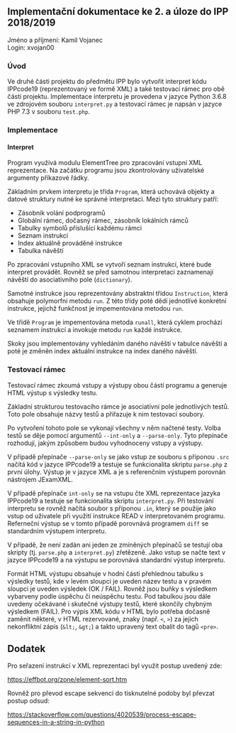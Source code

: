 ## Implementační dokumentace ke 2. a úloze do IPP 2018/2019

Jméno a příjmení: Kamil Vojanec  
Login: xvojan00  

### Úvod
Ve druhé části projektu do předmětu IPP bylo vytvořit interpret kódu IPPcode19 (reprezentovaný ve formě XML) a také testovací rámec pro obě části projektu. Implementace interpretu je provedena v jazyce Python 3.6.8 ve zdrojovém souboru ``interpret.py`` a testovací rámec je napsán v jazyce PHP 7.3 v souboru ``test.php``.

### Implementace
#### Interpret
Program využívá modulu ElementTree pro zpracování vstupní XML reprezentace. Na začátku programu jsou zkontrolovány uživatelské argumenty příkazové řádky. 

Základním prvkem interpretu je třída ``Program``, která uchovává objekty a datové struktury nutné ke správné interpretaci. Mezi tyto struktury patří:

* Zásobník volání podprogramů
* Globální rámec, dočasný rámec, zásobník lokálních rámců
* Tabulky symbolů příslušící každému rámci
* Seznam instrukcí
* Index aktuálně prováděné instrukce
* Tabulka návěští

Po zpracování vstupního XML se vytvoří seznam instrukcí, které bude interpret provádět. Rovněž se před samotnou interpretaci zaznamenají návěští do asociativního pole (``dictionary``). 

Samotné instrukce jsou reprezentovány abstraktní třídou ``Instruction``, která obsahuje polymorfní metodu ``run``. Z této třídy poté dědí jednotlívé konkrétní instrukce, jejichž funkčnost je impementována metodou ``run``. 

Ve třídě ``Program`` je impementována metoda ``runall``, která cyklem prochází seznamem instrukcí a invokuje metodu ``run`` každé instrukce.

Skoky jsou implementovány vyhledáním daného návěští v tabulce návěští a poté je změněn index aktuální instrukce na index daného návěští.

### Testovací rámec
Testovací rámec zkoumá vstupy a výstupy obou částí programu a generuje HTML výstup s výsledky testu.

Základní strukturou testovacího rámce je asociativní pole jednotlivých testů. Toto pole obsahuje názvy testů a přiřazuje k nim testovací soubory. 

Po vytvoření tohoto pole se vykonají všechny v něm načtené testy. Volba testů se děje pomocí argumentů ``--int-only`` a ``--parse-only``. Tyto přepínače rozhodují, jakým způsobem budou vyhodnoceny vstupy a výstupy.

V případě přepínače ``--parse-only`` se jako vstup ze souboru s příponou ``.src`` načítá kód v jazyce IPPcode19 a testuje se funkcionalita skriptu ``parse.php`` z první úlohy. Výstup je v jazyce XML a je s referenčním výstupem porovnán nástrojem JExamXML.

V případě přepínače ``int-only`` se na vstupu čte XML reprezentace jazyka IPPcode19 a testuje se funkcionalita skriptu ``interpret.py``. Při testování interpretu se rovněž načítá soubor s příponou ``.in``, který se použije jako vstup od uživatele při využití instrukce READ v interpretovaném programu. Referneční výstup se v tomto případě porovnává programem ``diff`` se standardním výstupem interpretu.

V případě, že není zadán ani jeden ze zmíněných přepínačů se testují oba skripty (tj. ``parse.php`` a ``interpret.py``) zřetězeně. Jako vstup se načte text v jazyce IPPcode19 a na výstupu se porovnává standardní výstup interpretu.

Formát HTML výstupu obsahuje v hodní části přehlednou tabulku s výsledky testů, kde v levém sloupci je uveden název testu a v pravém sloupci je uveden výsledek (OK / FAIL). Rovněž jsou buňky s výsledkem vybarveny podle úspěchu či neúspěchu testu. Pod tabulkou jsou dále uvedeny očekávané i skutečné výstupy testů, které skončily chybným výsledkem (FAIL). Pro výpis XML kódu v HTML bylo potřeba dočasně zaměnit některé, v HTML rezervované, znaky (např. ``<``, ``>``) za jejich nekonfliktní zápis (``&lt;``, ``&gt;``) a takto upravený text obalit do tagů ``<pre>``.

## Dodatek
Pro seřazení instrukcí v XML reprezentaci byl využit postup uvedený zde:

https://effbot.org/zone/element-sort.htm

Rovněž pro převod escape sekvencí do tisknutelné podoby byl převzat postup odsud:

https://stackoverflow.com/questions/4020539/process-escape-sequences-in-a-string-in-python